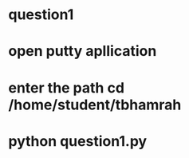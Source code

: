 # question1
# open putty apllication
# enter the path cd /home/student/tbhamrah
# python question1.py

